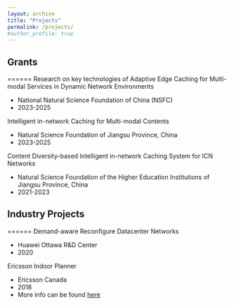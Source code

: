 ```yaml
---
layout: archive
title: "Projects"
permalink: /projects/
#author_profile: true
---
```




## Grants
======
Research on key technologies of Adaptive Edge Caching for Multi-modal Services in Dynamic Network Environments
 * National Natural Science Foundation of China (NSFC)
 * 2023-2025


Intelligent in-network Caching for Multi-modal Contents
 * Natural Science Foundation of Jiangsu Province, China
 * 2023-2025

Content Diversity-based Intelligent in-network Caching System for ICN Networks
 * Natural Science Foundation of the Higher Education Institutions of Jiangsu Province, China
 * 2021-2023



## Industry Projects
======
Demand-aware Reconfigure Datacenter Networks
 * Huawei Ottawa R&D Center
 * 2020

Ericsson Indoor Planner
 * Ericsson Canada
 * 2018
 * More info can be found [here](https://www.ericsson.com/en/portfolio/networks/ericsson-radio-system/radio/small-cells/indoor/ericsson-indoor-planner)


